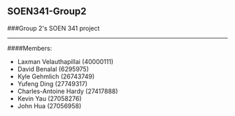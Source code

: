 
## SOEN341-Group2
###Group 2's SOEN 341 project
***
####Members:
  - Laxman Velauthapillai (40000111)
  - David Benalal (6295975)
  - Kyle Gehmlich (26743749)
  - Yufeng Ding (27749317)
  - Charles-Antoine Hardy (27417888)
  - Kevin Yau (27058276)
  - John Hua (27056958)
